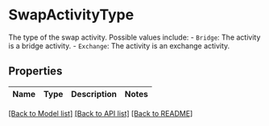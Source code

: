 # SwapActivityType

The type of the swap activity. Possible values include: - `Bridge`: The activity is a bridge activity. - `Exchange`: The activity is an exchange activity. 

## Properties

Name | Type | Description | Notes
------------ | ------------- | ------------- | -------------

[[Back to Model list]](../README.md#documentation-for-models) [[Back to API list]](../README.md#documentation-for-api-endpoints) [[Back to README]](../README.md)


